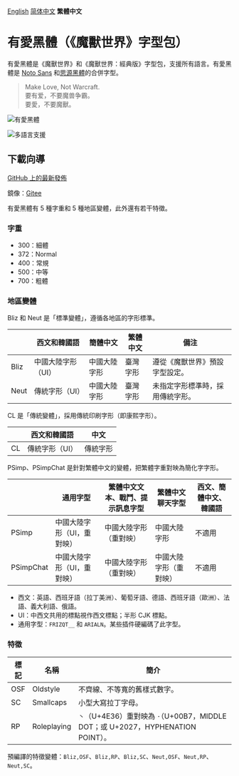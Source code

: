 [English](README.md) [简体中文](README-Hans.md) **繁體中文**

# 有愛黑體（《魔獸世界》字型包）

有愛黑體是《魔獸世界》和《魔獸世界：經典版》字型包，支援所有語言。有愛黑體是 [Noto Sans](https://github.com/googlei18n/noto-fonts) 和[思源黑體](https://github.com/adobe-fonts/source-han-sans)的合併字型。

> Make Love, Not Warcraft.<br>
> 要有爱，不要魔兽争霸。<br>
> 要愛，不要魔獸。

![有愛黑體](poster/heading.png)

![多語言支援](poster/multilingual.png)

## 下載向導

[GitHub 上的最新發佈](https://github.com/nowar-fonts/Nowar-Sans/releases)

鏡像：[Gitee](https://gitee.com/nowar-fonts/Nowar-Sans)

有愛黑體有 5 種字重和 5 種地區變體，此外還有若干特徵。

### 字重

* 300：細體
* 372：Normal
* 400：常規
* 500：中等
* 700：粗體

### 地區變體

Bliz 和 Neut 是「標準變體」，遵循各地區的字形標準。

|      | 西文和韓國語      | 簡體中文     | 繁體中文 | 備注                            |
| ---- | ----------------- | ------------ | -------- | ------------------------------- |
| Bliz | 中國大陸字形（UI）| 中國大陸字形 | 臺灣字形 | 遵從《魔獸世界》預設字型設定。  |
| Neut | 傳統字形（UI）    | 中國大陸字形 | 臺灣字形 | 未指定字形標準時，採用傳統字形。|

CL 是「傳統變體」，採用傳統印刷字形（即康熙字形）。

|    | 西文和韓國語  | 中文     |
| -- | ------------- | -------- |
| CL | 傳統字形（UI）| 傳統字形 |

PSimp、PSimpChat 是針對繁體中文的變體，把繁體字重對映為簡化字字形。

| | 通用字型 | 繁體中文文本、戰鬥、提示訊息字型 | 繁體中文聊天字型 | 西文、簡體中文、韓國語 |
| --------- | --------------------------| --------------------- | --------------------- | ------ |
| PSimp     | 中國大陸字形（UI，重對映）| 中國大陸字形（重對映）| 中國大陸字形          | 不適用 |
| PSimpChat | 中國大陸字形（UI，重對映）| 中國大陸字形（重對映）| 中國大陸字形（重對映）| 不適用 |

* 西文：英語、西班牙語（拉丁美洲）、葡萄牙語、德語、西班牙語（歐洲）、法語、義大利語、俄語。
* UI：中西文共用的標點視作西文標點；半形 CJK 標點。
* 通用字型：`FRIZQT__` 和 `ARIALN`。某些插件硬編碼了此字型。

### 特徵

| 標記 | 名稱        | 簡介                                                                            |
| ---- | ----------- | ------------------------------------------------------------------------------- |
| OSF  | Oldstyle    | 不齊線、不等寬的舊樣式數字。                                                    |
| SC   | Smallcaps   | 小型大寫拉丁字母。                                                              |
| RP   | Roleplaying | `丶`（U+4E36）重對映為 `·`（U+00B7，MIDDLE DOT；或 U+2027，HYPHENATION POINT）。|

預編譯的特徵變體：`Bliz,OSF`、`Bliz,RP`、`Bliz,SC`、`Neut,OSF`、`Neut,RP`、`Neut,SC`。
